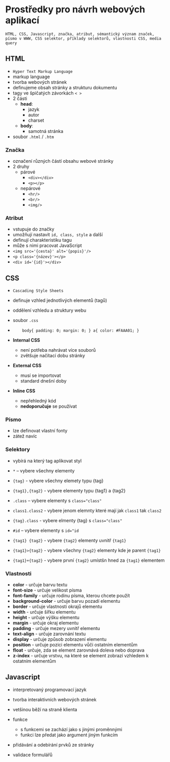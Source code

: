 # Prostředky pro návrh webových aplikací

`HTML, CSS, Javascript, značka, atribut, sémantický význam značek, písmo v WWW, CSS selektor, příklady selektorů, vlastnosti CSS, media query`

## HTML

- `Hyper Text Markup Language`
- markup language
- tvorba webových stránek
- definujeme obsah stránky a strukturu dokumentu
- tagy ve špičatých závorkách `< >`
- 2 části
  - **head**:
    - jazyk
    - autor
    - charset
  - **body**:
    - samotná stránka
- soubor `.html` / `.htm`

### Značka

- označení různých částí obsahu webové stránky
- 2 druhy
  - párové
    - `<div></div>`
    - `<p></p>`
  - nepárové
    - `<hr/>`
    - `<br/>`
    - `<img/>`

### Atribut

- vstupuje do značky
- umožňují nastavit `id, class, style` a další
- definují charakteristiku tagu
- může s nimi pracovat JavaScript
- `<img src='{cesta}' alt='{popis}'/>`
- `<p class='{název}'></p>`
- `<div id='{id}'></div>`

## CSS

- `Cascading Style Sheets`
- definuje vzhled jednotlivých elementů (tagů)
- oddělení vzhledu a struktury webu
- soubor `.css`

- `    body{
    padding: 0;
    margin: 0;
    }
a{
    color: #FAAA01;
}`

- **Internal CSS**
  - není potřeba nahrávat více souborů
  - zvětšuje načítací dobu stránky
- **External CSS**
  - musí se importovat
  - standard dnešní doby
- **Inline CSS**
  - nepřehledný kód
  - **nedoporučuje** se používat

### Písmo

- lze definovat vlastní fonty
- zátež navíc

### Selektory

- vybírá na který tag aplikovat styl

- `*` – vybere všechny elementy
- `{tag}` - vybere všechny elemety typu {tag}
- `{tag1},{tag2}` - vybere elementy typu {tag1} a {tag2}
- `.class` – vybere elementy s `class="class"`
- `class1.class2` - vybere jenom elemnty které mají jak `class1` tak `class2`
- `{tag}.class` - vybere elmenty {tag} s `class="class"`
- `#id` – vybere elementy s `id="id`
- `{tag1} {tag2}` - vybere `{tag2}` elementy uvnitř `{tag1}`
- `{tag1}>{tag2}` - vybere všechny `{tag2}` elementy kde je parent `{tag1}`
- `{tag1}+{tag2}` - vybere první `{tag2}` umístšn hned za `{tag1}` elementem

### Vlastnosti

- **color** - určuje barvu textu
- **font-size** - určuje velikost písma
- **font-family** - určuje rodinu písma, kterou chcete použít
- **background-color** - určuje barvu pozadí elementu
- **border** - určuje vlastnosti okrajů elementu
- **width** - určuje šířku elementu
- **height** - určuje výšku elementu
- **margin** - určuje okraj elementu
- **padding** - určuje mezery uvnitř elementu
- **text-align** - určuje zarovnání textu
- **display** - určuje způsob zobrazení elementu
- **position** - určuje pozici elementu vůči ostatním elementům
- **float** - určuje, zda se element zarovnává doleva nebo doprava
- **z-index** - určuje vrstvu, na které se element zobrazí vzhledem k ostatním elementům

## Javascript

- interpretovaný programovací jazyk
- tvorba interaktivních webových stránek
- vetšinou běží na straně klienta

- funkce

  - s funkcemi se zachází jako s jinými proměnnými
  - funkci lze předat jako argument jiným funkcím

- přidávání a odebírání prvků ze stránky
- validace formulářů
